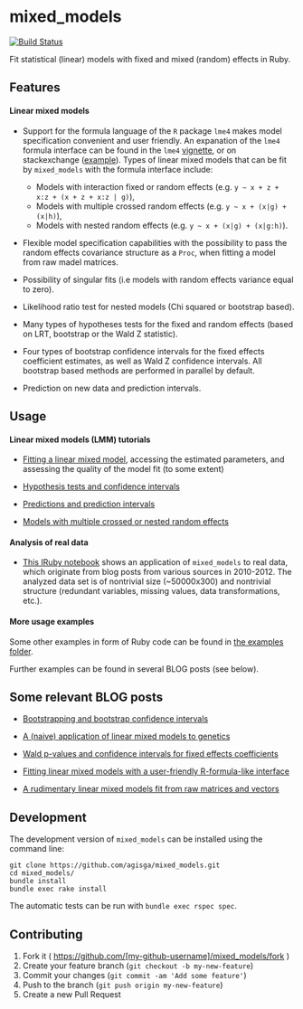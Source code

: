 # mixed_models

[![Build Status](https://travis-ci.org/agisga/mixed_models.svg?branch=master)](https://travis-ci.org/agisga/mixed_models)

Fit statistical (linear) models with fixed and mixed (random) effects in Ruby.

## Features

#### Linear mixed models

* Support for the formula language of the `R` package `lme4` makes model specification convenient and user friendly. An expanation of the `lme4` formula interface can be found in the `lme4` [vignette](https://cran.r-project.org/web/packages/lme4/vignettes/lmer.pdf), or on stackexchange ([example](http://stats.stackexchange.com/questions/13166/rs-lmer-cheat-sheet)). Types of linear mixed models that can be fit by `mixed_models` with the formula interface include:
  - Models with interaction fixed or random effects (e.g. `y ~ x + z + x:z + (x + z + x:z | g)`),
  - Models with multiple crossed random effects (e.g. `y ~ x + (x|g) + (x|h)`),
  - Models with nested random effects (e.g. `y ~ x + (x|g) + (x|g:h)`). 

* Flexible model specification capabilities with the possibility to pass the random effects covariance structure as a `Proc`, when fitting a model from raw madel matrices.

* Possibility of singular fits (i.e models with random effects variance equal to zero).

* Likelihood ratio test for nested models (Chi squared or bootstrap based).

* Many types of hypotheses tests for the fixed and random effects (based on LRT, bootstrap or the Wald Z statistic).

* Four types of bootstrap confidence intervals for the fixed effects coefficient estimates, as well as Wald Z confidence intervals. All bootstrap based methods are performed in parallel by default.

* Prediction on new data and prediction intervals.

## Usage

#### Linear mixed models (LMM) tutorials

* [Fitting a linear mixed model](http://nbviewer.ipython.org/github/agisga/mixed_models/blob/master/notebooks/LMM_model_fitting.ipynb), accessing the estimated parameters, and assessing the quality of the model fit (to some extent)

* [Hypothesis tests and confidence intervals](http://nbviewer.ipython.org/github/agisga/mixed_models/blob/master/notebooks/LMM_tests_and_intervals.ipynb)

* [Predictions and prediction intervals](http://nbviewer.ipython.org/github/agisga/mixed_models/blob/master/notebooks/LMM_predictions.ipynb)

* [Models with multiple crossed or nested random effects](http://nbviewer.ipython.org/github/agisga/mixed_models/blob/master/notebooks/LMM_multiple_random_effects.ipynb)

#### Analysis of real data

* [This IRuby notebook](http://nbviewer.ipython.org/github/agisga/mixed_models/blob/master/notebooks/blog_data.ipynb) shows an application of `mixed_models` to real data, which originate from blog posts from various sources in 2010-2012. The analyzed data set is of nontrivial size (~50000x300) and nontrivial structure (redundant variables, missing values, data transformations, etc.).

#### More usage examples

Some other examples in form of Ruby code can be found in [the examples folder](https://github.com/agisga/mixed_models/tree/master/examples).

Further examples can be found in several BLOG posts (see below).

<!-- ## Installation

Ruby is required in version >=2.0 because keyword arguments are excessively used in `mixed_models`.

Add this line to your application's Gemfile:

```ruby
gem 'mixed_models'
```
And then execute:

    $ bundle

Or install it yourself as:

    $ gem install mixed_models -->

## Some relevant BLOG posts

* [Bootstrapping and bootstrap confidence intervals](http://agisga.github.io/bootstap_confidence_intervals/)

* [A (naive) application of linear mixed models to genetics](http://agisga.github.io/mixed_models_applied_to_family_SNP_data/)

* [Wald p-values and confidence intervals for fixed effects coefficients](http://agisga.github.io/MixedModels_p_values_and_CI/)

* [Fitting linear mixed models with a user-friendly R-formula-like interface](http://agisga.github.io/MixedModels_from_formula/)

* [A rudimentary linear mixed models fit from raw matrices and vectors](http://agisga.github.io/First-linear-mixed-model-fit/)


## Development

The development version of `mixed_models` can be installed using the command line:

```
git clone https://github.com/agisga/mixed_models.git
cd mixed_models/
bundle install
bundle exec rake install
```

The automatic tests can be run with `bundle exec rspec spec`.

<!-- To install this gem onto your local machine, run `bundle exec rake install`. To release a new version, update the version number in `version.rb`, and then run `bundle exec rake release` to create a git tag for the version, push git commits and tags, and push the `.gem` file to [rubygems.org](https://rubygems.org).
-->

## Contributing

1. Fork it ( https://github.com/[my-github-username]/mixed_models/fork )
2. Create your feature branch (`git checkout -b my-new-feature`)
3. Commit your changes (`git commit -am 'Add some feature'`)
4. Push to the branch (`git push origin my-new-feature`)
5. Create a new Pull Request
